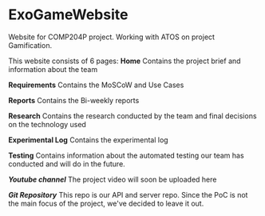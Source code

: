 # ExoGameWebsite
Website for COMP204P project.
Working with ATOS on project Gamification.

This website consists of 6 pages:
**Home**
Contains the project brief and information about the team

**Requirements**
Contains the MoSCoW and Use Cases

**Reports**
Contains the Bi-weekly reports

**Research**
Contains the research conducted by the team and final decisions on the technology used

**Experimental Log**
Contains the experimental log

**Testing**
Contains information about the automated testing our team has conducted and will do in the future.

***Youtube channel***
The project video will soon be uploaded here

***Git Repository***
This repo is our API and server repo. Since the PoC is not the main focus of the project, we've decided to leave it out.